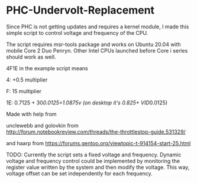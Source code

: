 # PHC-Undervolt-Replacement

Since PHC is not getting updates and requires a kernel module, I made this simple script to control voltage and frequency of the CPU.

The script requires msr-tools package and works on Ubuntu 20.04 with mobile Core 2 Duo Penryn. Other Intel CPUs launched before Core i series should work as well.

4F1E in the example script means

4: +0.5 multiplier

F: 15 multiplier

1E: 0.7125 + 30*0.0125=1.0875v (on desktop it's 0.825+ VID*0.0125)

Made with help from

unclewebb and golovkin from http://forum.notebookreview.com/threads/the-throttlestop-guide.531329/

and haarp from https://forums.gentoo.org/viewtopic-t-914154-start-25.html

TODO:
Currently the script sets a fixed voltage and frequency. Dynamic voltage and frequency control could be implemented by monitoring the register value written by the system and then modify the voltage. This way, voltage offset can be set independently for each frequency.
